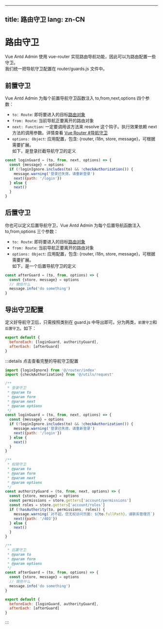 ---

title: 路由守卫
lang: zn-CN
-----------

# 路由守卫

Vue Antd Admin 使用 vue-router 实现路由导航功能，因此可以为路由配置一些守卫。  
我们统一把导航守卫配置在 router/guards.js 文件中。

## 前置守卫

Vue Antd Admin 为每个前置导航守卫函数注入 to,from,next,options 四个参数：
* `to: Route`: 即将要进入的目标[路由对象](https://router.vuejs.org/zh/api/#%E8%B7%AF%E7%94%B1%E5%AF%B9%E8%B1%A1)
* `from: Route`: 当前导航正要离开的路由对象
* `next: Function`: 一定要调用该方法来 resolve 这个钩子。执行效果依赖 next 方法的调用参数。详情查看 [Vue Router #导航守卫](https://router.vuejs.org/zh/guide/advanced/navigation-guards.html)
* `options: Object`: 应用配置，包含: {router, i18n, store, message}，可根据需要扩展。  
如下，是登录拦截导航守卫的定义

```js
const loginGuard = (to, from, next, options) => {
  const {message} = options
  if (!loginIgnore.includes(to) && !checkAuthorization()) {
    message.warning('登录已失效，请重新登录')
    next({path: '/login'})
  } else {
    next()
  }
}
```

## 后置守卫

你也可以定义后置导航守卫，Vue Antd Admin 为每个后置导航函数注入 to,from,options 三个参数：
* `to: Route`: 即将要进入的目标[路由对象](https://router.vuejs.org/zh/api/#%E8%B7%AF%E7%94%B1%E5%AF%B9%E8%B1%A1)
* `from: Route`: 当前导航正要离开的路由对象
* `options: Object`: 应用配置，包含: {router, i18n, store, message}，可根据需要扩展。  
如下，是一个后置导航守卫的定义

```js
const afterGuard = (to, from, options) => {
  const {store, message} = options
  // 做些什么
  message.info('do something')
}
```

## 导出守卫配置

定义好导航守卫后，只需按照类别在 guard.js 中导出即可。分为两类，`前置守卫`和`后置守卫`。如下：

```js
export default {
  beforeEach: [loginGuard, authorityGuard],
  afterEach: [afterGuard]
}
```

:::details 点击查看完整的导航守卫配置

```js
import {loginIgnore} from '@/router/index'
import {checkAuthorization} from '@/utils/request'

/**
 * 登录守卫
 * @param to
 * @param form
 * @param next
 * @param options
 */
const loginGuard = (to, from, next, options) => {
  const {message} = options
  if (!loginIgnore.includes(to) && !checkAuthorization()) {
    message.warning('登录已失效，请重新登录')
    next({path: '/login'})
  } else {
    next()
  }
}

/**
 * 权限守卫
 * @param to
 * @param form
 * @param next
 * @param options
 */
const authorityGuard = (to, from, next, options) => {
  const {store, message} = options
  const permissions = store.getters['account/permissions']
  const roles = store.getters['account/roles']
  if (!hasAuthority(to, permissions, roles)) {
    message.warning(`对不起，您无权访问页面: ${to.fullPath}，请联系管理员`)
    next({path: '/403'})
  } else {
    next()
  }
}

/**
 * 后置守卫
 * @param to
 * @param form
 * @param options
 */
const afterGuard = (to, from, options) => {
  const {store, message} = options
  // 做些什么
  message.info('do something')
}

export default {
  beforeEach: [loginGuard, authorityGuard],
  afterEach: [afterGuard]
}
```

:::
